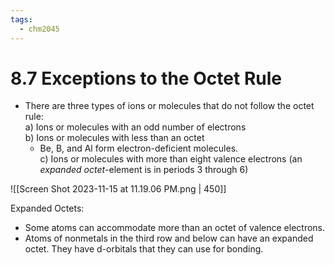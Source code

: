 ```yaml
---
tags:
  - chm2045
---
```


# 8.7 Exceptions to the Octet Rule  

- There are three types of ions or molecules that do not follow the octet rule:  
a) Ions or molecules with an odd number of electrons  
b) Ions or molecules with less than an octet 
	- Be, B, and Al form electron-deficient molecules.  
c) Ions or molecules with more than eight valence electrons (an _expanded octet_-element is in periods 3 through 6)


![[Screen Shot 2023-11-15 at 11.19.06 PM.png | 450]]


Expanded Octets:  
- Some atoms can accommodate more than an octet of  valence electrons.  
- Atoms of nonmetals in the third row and below can have an expanded octet. They have d-orbitals that they can use for bonding.